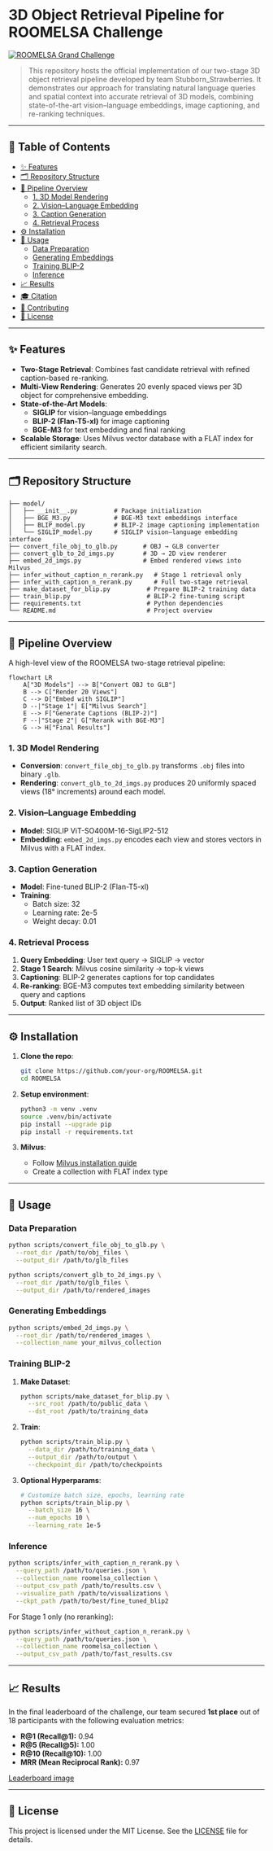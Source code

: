 # 3D Object Retrieval Pipeline for ROOMELSA Challenge

[![ROOMELSA Grand Challenge](https://img.shields.io/badge/SHREC-2025-blue)](https://aichallenge.hcmus.edu.vn/shrec-2025/smart3droom)

> This repository hosts the official implementation of our two-stage 3D object retrieval pipeline developed by team Stubborn_Strawberries. It demonstrates our approach for translating natural language queries and spatial context into accurate retrieval of 3D models, combining state-of-the-art vision–language embeddings, image captioning, and re-ranking techniques.

---

## 📖 Table of Contents

- [✨ Features](#-features)
- [🗂️ Repository Structure](#️-repository-structure)
- [🚀 Pipeline Overview](#-pipeline-overview)
  - [1. 3D Model Rendering](#1-3d-model-rendering)
  - [2. Vision–Language Embedding](#2-visionlanguage-embedding)
  - [3. Caption Generation](#3-caption-generation)
  - [4. Retrieval Process](#4-retrieval-process)
- [⚙️ Installation](#️-installation)
- [🎯 Usage](#-usage)
  - [Data Preparation](#data-preparation)
  - [Generating Embeddings](#generating-embeddings)
  - [Training BLIP-2](#training-blip-2)
  - [Inference](#inference)
- [📈 Results](#-results)
- [🎓 Citation](#-citation)
- [🤝 Contributing](#-contributing)
- [📄 License](#-license)

---

## ✨ Features

- **Two-Stage Retrieval**: Combines fast candidate retrieval with refined caption-based re-ranking.
- **Multi-View Rendering**: Generates 20 evenly spaced views per 3D object for comprehensive embedding.
- **State-of-the-Art Models**:
  - **SIGLIP** for vision–language embeddings
  - **BLIP-2 (Flan-T5-xl)** for image captioning
  - **BGE-M3** for text embedding and final ranking
- **Scalable Storage**: Uses Milvus vector database with a FLAT index for efficient similarity search.

---

## 🗂️ Repository Structure

```
├── model/
│   ├── __init__.py          # Package initialization
│   ├── BGE_M3.py            # BGE-M3 text embeddings interface
│   ├── BLIP_model.py        # BLIP-2 image captioning implementation
│   └── SIGLIP_model.py      # SIGLIP vision–language embedding interface
├── convert_file_obj_to_glb.py       # OBJ → GLB converter
├── convert_glb_to_2d_imgs.py        # 3D → 2D view renderer
├── embed_2d_imgs.py                 # Embed rendered views into Milvus
├── infer_without_caption_n_rerank.py   # Stage 1 retrieval only
├── infer_with_caption_n_rerank.py      # Full two-stage retrieval
├── make_dataset_for_blip.py          # Prepare BLIP-2 training data
├── train_blip.py                     # BLIP-2 fine-tuning script
├── requirements.txt                  # Python dependencies
└── README.md                         # Project overview

```

---

## 🚀 Pipeline Overview

A high-level view of the ROOMELSA two-stage retrieval pipeline:

```mermaid
flowchart LR
    A["3D Models"] --> B["Convert OBJ to GLB"]
    B --> C["Render 20 Views"]
    C --> D["Embed with SIGLIP"]
    D --|"Stage 1"| E["Milvus Search"]
    E --> F["Generate Captions (BLIP-2)"]
    F --|"Stage 2"| G["Rerank with BGE-M3"]
    G --> H["Final Results"]
```

### 1. 3D Model Rendering

- **Conversion**: `convert_file_obj_to_glb.py` transforms `.obj` files into binary `.glb`.
- **Rendering**: `convert_glb_to_2d_imgs.py` produces 20 uniformly spaced views (18° increments) around each model.

### 2. Vision–Language Embedding

- **Model**: SIGLIP ViT-SO400M-16-SigLIP2-512
- **Embedding**: `embed_2d_imgs.py` encodes each view and stores vectors in Milvus with a FLAT index.

### 3. Caption Generation

- **Model**: Fine-tuned BLIP-2 (Flan-T5-xl)
- **Training**:
  - Batch size: 32
  - Learning rate: 2e-5
  - Weight decay: 0.01

### 4. Retrieval Process

1. **Query Embedding**: User text query → SIGLIP → vector
2. **Stage 1 Search**: Milvus cosine similarity → top-k views
3. **Captioning**: BLIP-2 generates captions for top candidates
4. **Re-ranking**: BGE-M3 computes text embedding similarity between query and captions
5. **Output**: Ranked list of 3D object IDs

---

## ⚙️ Installation

1. **Clone the repo**:
   ```bash
   git clone https://github.com/your-org/ROOMELSA.git
   cd ROOMELSA
   ```

2. **Setup environment**:
   ```bash
   python3 -m venv .venv
   source .venv/bin/activate
   pip install --upgrade pip
   pip install -r requirements.txt
   ```

3. **Milvus**:
   - Follow [Milvus installation guide](https://milvus.io/docs/install_standalone.md)
   - Create a collection with FLAT index type

---

## 🎯 Usage

### Data Preparation

```bash
python scripts/convert_file_obj_to_glb.py \
  --root_dir /path/to/obj_files \
  --output_dir /path/to/glb_files

python scripts/convert_glb_to_2d_imgs.py \
  --root_dir /path/to/glb_files \
  --output_dir /path/to/rendered_images
```

### Generating Embeddings

```bash
python scripts/embed_2d_imgs.py \
  --root_dir /path/to/rendered_images \
  --collection_name your_milvus_collection
```

### Training BLIP-2

1. **Make Dataset**:
   ```bash
   python scripts/make_dataset_for_blip.py \
     --src_root /path/to/public_data \
     --dst_root /path/to/training_data
   ```

2. **Train**:
   ```bash
   python scripts/train_blip.py \
     --data_dir /path/to/training_data \
     --output_dir /path/to/output \
     --checkpoint_dir /path/to/checkpoints
   ```

3. **Optional Hyperparams**:
   ```bash
   # Customize batch size, epochs, learning rate
   python scripts/train_blip.py \
     --batch_size 16 \
     --num_epochs 10 \
     --learning_rate 1e-5
   ```

### Inference

```bash
python scripts/infer_with_caption_n_rerank.py \
  --query_path /path/to/queries.json \
  --collection_name roomelsa_collection \
  --output_csv_path /path/to/results.csv \
  --visualize_path /path/to/visualizations \
  --ckpt_path /path/to/best/fine_tuned_blip2
```

For Stage 1 only (no reranking):

```bash
python scripts/infer_without_caption_n_rerank.py \
  --query_path /path/to/queries.json \
  --collection_name roomelsa_collection \
  --output_csv_path /path/to/fast_results.csv
```

---

## 📈 Results
In the final leaderboard of the challenge, our team secured **1st place** out of 18 participants with the following evaluation metrics:

- **R@1 (Recall@1):** 0.94
- **R@5 (Recall@5):** 1.00  
- **R@10 (Recall@10):** 1.00  
- **MRR (Mean Reciprocal Rank):** 0.97 

[Leaderboard image](https://i.pinimg.com/736x/17/16/97/1716978c47c09f4a225c34f1c6339a26.jpg)

---

## 📄 License

This project is licensed under the MIT License. See the [LICENSE](./LICENSE) file for details.

